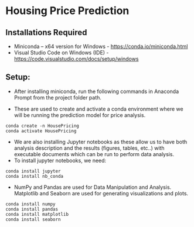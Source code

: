 # Housing Price Prediction


## Installations Required
*	Miniconda – x64 version for Windows - https://conda.io/miniconda.html
*	Visual Studio Code on Windows (IDE) - https://code.visualstudio.com/docs/setup/windows


## Setup:

* After installing miniconda, run the following commands in Anaconda Prompt from the project folder path. 

* These are used to create and activate a conda environment where we will be running the prediction model for price analysis. 

```
conda create -n HousePricing
conda activate HousePricing
```

* We are also installing Jupyter notebooks as these allow us to have both analysis description and the results (figures, tables, etc..) with executable documents which can be run to perform data analysis. 
* To install jupyter notebooks, we need:

```
conda install jupyter
conda install nb_conda
```

* NumPy and Pandas are used for Data Manipulation and Analysis. Matplotlib and Seaborn are used for generating visualizations and plots. 

```
conda install numpy
conda install pandas
conda install matplotlib
conda install seaborn
```
